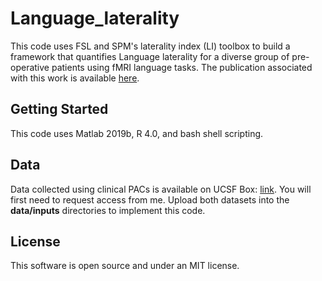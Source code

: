 # Language_laterality

This code uses FSL and SPM's laterality index (LI) toolbox to build a framework that quantifies Language laterality for a diverse group of pre-operative patients using fMRI language tasks. The publication associated with this work is available [here](https://link.springer.com/article/10.1007/s00234-021-02685-z). 
  
## Getting Started

This code uses Matlab 2019b, R 4.0, and bash shell scripting. 

## Data

Data collected using clinical PACs is available on UCSF Box: [link](https://ucsf.box.com/s/0tlqrnsotvdj1rrqlofkg1sexwqw5zvz). You will first need to request access from me. Upload both datasets into the **data/inputs** directories to implement this code. 

## License

This software is open source and under an MIT license. 
